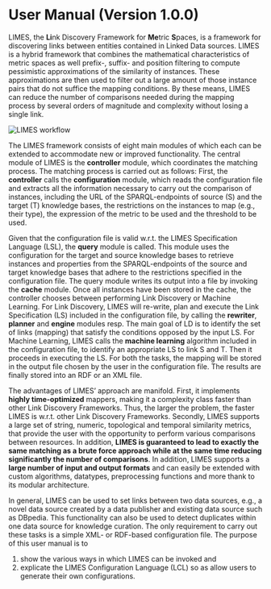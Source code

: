 # User Manual (Version 1.0.0)

LIMES, the **Li**nk Discovery Framework for **Me**tric **S**paces, is a
framework for discovering links between entities contained in Linked
Data sources. LIMES is a hybrid framework that combines the mathematical
characteristics of metric spaces as well prefix-, suffix- and position
filtering to compute pessimistic approximations of the similarity of
instances. These approximations are then used to filter out a large
amount of those instance pairs that do not suffice the mapping
conditions. By these means, LIMES can reduce the number of comparisons
needed during the mapping process by several orders of magnitude and
complexity without losing a single link.

![LIMES workflow](./images/uml.png "fig:")

The LIMES framework consists of eight main modules of which each can be extended to accommodate new or improved functionality. The central module of LIMES is the **controller** module, which coordinates the matching process. The matching process is carried out as follows: First, the **controller** calls the **configuration** module, which reads the configuration file and extracts all the information necessary to carry out the comparison of instances, including the URL of the SPARQL-endpoints of source (S) and the target (T) knowledge bases, the restrictions on the instances to map (e.g., their type), the expression of the metric to be used and the threshold to be used. 

Given that the configuration file is valid w.r.t. the LIMES Specification Language (LSL), the **query** module is called. This module uses the configuration for the target and source knowledge bases to retrieve instances and properties from the SPARQL-endpoints of the source and target knowledge bases that adhere to the restrictions specified in the configuration file. The query module writes its output into a file by invoking the **cache** module. Once all instances have been stored in the cache, the controller chooses between performing Link Discovery or Machine Learning. For Link Discovery, LIMES will re-write, plan and execute the Link Specification (LS) included in the configuration file, by calling the **rewriter**, **planner** and **engine** modules resp. The main goal of LD is to identify the set of links (mapping) that satisfy the conditions opposed by the input LS. For Machine Learning, LIMES calls the **machine learning** algorithm included in the configuration file, to identify an appropriate LS to link S and T. Then it proceeds in executing the LS. For both the tasks, the mapping will be stored in the output file chosen by the user in the configuration file. The results are finally stored into an RDF or an XML file.

The advantages of LIMES’ approach are manifold. First, it implements
**highly time-optimized** mappers, making it a complexity class faster
than other Link Discovery Frameworks. Thus, the larger the problem, the
faster LIMES is w.r.t. other Link Discovery Frameworks. Secondly, LIMES 
supports a large set of string, numeric, topological and temporal similarity metrics, 
that provide the user with the opportunity to perform various comparisons between resources.
In addition, **LIMES is guaranteed to lead to exactly the same matching as a brute
force approach while at the same time reducing significantly the number
of comparisons**. In addition, LIMES supports a **large number of input
and output formats** and can easily be extended with custom
algorithms, datatypes, preprocessing functions and more thank
to its modular architecture.


In general, LIMES can be used to set links between two data sources,
e.g., a novel data source created by a data publisher and existing data
source such as DBpedia. This functionality can also be used to
detect duplicates within one data source for knowledge curation. The
only requirement to carry out these tasks is a simple XML- or RDF-based
configuration file. 
The purpose of this user manual is to
1. show the various ways in which LIMES can be invoked and
2. explicate the LIMES Configuration Language (LCL) so as allow users to generate their own configurations.
